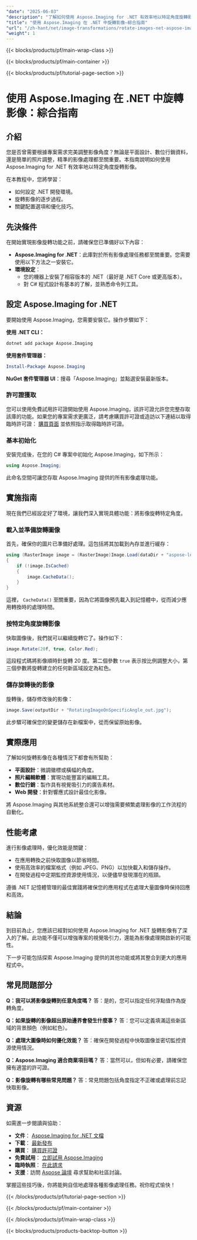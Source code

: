 ```yaml
---
"date": "2025-06-03"
"description": "了解如何使用 Aspose.Imaging for .NET 有效率地以特定角度旋轉影像。本逐步指南涵蓋設定、實作和最佳化技巧。"
"title": "使用 Aspose.Imaging 在 .NET 中旋轉影像—綜合指南"
"url": "/zh-hant/net/image-transformations/rotate-images-net-aspose-imaging-guide/"
"weight": 1
---
```


{{< blocks/products/pf/main-wrap-class >}}

{{< blocks/products/pf/main-container >}}

{{< blocks/products/pf/tutorial-page-section >}}
# 使用 Aspose.Imaging 在 .NET 中旋轉影像：綜合指南

## 介紹

您是否曾需要根據專案需求完美調整影像角度？無論是平面設計、數位行銷資料，還是簡單的照片調整，精準的影像處理都至關重要。本指南說明如何使用 Aspose.Imaging for .NET 有效率地以特定角度旋轉影像。

在本教程中，您將學習：
- 如何設定 .NET 開發環境。
- 旋轉影像的逐步過程。
- 關鍵配置選項和優化技巧。

## 先決條件

在開始實現影像旋轉功能之前，請確保您已準備好以下內容：

- **Aspose.Imaging for .NET**：此庫對於所有影像處理任務都至關重要。您需要使用以下方法之一安裝它。
- **環境設定**：
  - 您的機器上安裝了相容版本的 .NET（最好是 .NET Core 或更高版本）。
  - 對 C# 程式設計有基本的了解，並熟悉命令列工具。

## 設定 Aspose.Imaging for .NET

要開始使用 Aspose.Imaging，您需要安裝它。操作步驟如下：

**使用 .NET CLI：**

```bash
dotnet add package Aspose.Imaging
```

**使用套件管理器：**

```powershell
Install-Package Aspose.Imaging
```

**NuGet 套件管理器 UI**：搜尋「Aspose.Imaging」並點選安裝最新版本。

### 許可證獲取

您可以使用免費試用許可證開始使用 Aspose.Imaging，該許可證允許您完整存取該庫的功能。如果您的專案需求更廣泛，請考慮購買許可證或造訪以下連結以取得臨時許可證： [購買頁面](https://purchase.aspose.com/buy) 並依照指示取得臨時許可證。

### 基本初始化

安裝完成後，在您的 C# 專案中初始化 Aspose.Imaging，如下所示：

```csharp
using Aspose.Imaging;
```

此命名空間可讓您存取 Aspose.Imaging 提供的所有影像處理功能。

## 實施指南

現在我們已經設定好了環境，讓我們深入實現具體功能：將影像旋轉特定角度。

### 載入並準備旋轉圖像

首先，確保你的圖片已準備好處理。這包括將其加載到內存並進行緩存：

```csharp
using (RasterImage image = (RasterImage)Image.Load(dataDir + "aspose-logo.jpg"))
{
    if (!image.IsCached)
    {
        image.CacheData();
    }
}
```

這裡， `CacheData()` 至關重要，因為它將圖像預先載入到記憶體中，從而減少應用轉換時的處理時間。

### 按特定角度旋轉影像

快取圖像後，我們就可以繼續旋轉它了。操作如下：

```csharp
image.Rotate(20f, true, Color.Red);
```

這段程式碼將影像順時針旋轉 20 度。第二個參數 `true` 表示按比例調整大小，第三個參數將旋轉建立的任何新區域設定為紅色。

### 儲存旋轉後的影像

旋轉後，儲存修改後的影像：

```csharp
image.Save(outputDir + "RotatingImageOnSpecificAngle_out.jpg");
```

此步驟可確保您的變更儲存在新檔案中，從而保留原始影像。

## 實際應用

了解如何旋轉影像在各種情況下都會有所幫助：

- **平面設計**：微調徽標或橫幅的角度。
- **照片編輯軟體**：實現功能豐富的編輯工具。
- **數位行銷**：製作具有視覺吸引力的廣告素材。
- **Web 開發**：針對響應式設計最佳化影像。

將 Aspose.Imaging 與其他系統整合還可以增強需要頻繁處理影像的工作流程的自動化。

## 性能考慮

進行影像處理時，優化效能是關鍵：

- 在應用轉換之前快取圖像以節省時間。
- 使用高效率的檔案格式（例如 JPEG、PNG）以加快載入和儲存操作。
- 在開發過程中定期監控資源使用情況，以便儘早發現潛在的瓶頸。

遵循 .NET 記憶體管理的最佳實踐將確保您的應用程式在處理大量圖像時保持回應和高效。

## 結論

到目前為止，您應該已經對如何使用 Aspose.Imaging for .NET 旋轉影像有了深入的了解。此功能不僅可以增強專案的視覺吸引力，還能為影像處理開啟新的可能性。

下一步可能包括探索 Aspose.Imaging 提供的其他功能或將其整合到更大的應用程式中。

## 常見問題部分

**Q：我可以將影像旋轉到任意角度嗎？**
答：是的，您可以指定任何浮點值作為旋轉角度。

**Q：如果旋轉的影像超出原始邊界會發生什麼事？**
答：您可以定義填滿這些新區域的背景顏色（例如紅色）。

**Q：處理大圖像時如何優化效能？**
答：確保在開發過程中快取圖像並密切監控資源使用情況。

**Q：Aspose.Imaging 適合商業項目嗎？**
答：當然可以，但如有必要，請確保您擁有適當的許可證。 

**Q：影像旋轉有哪些常見問題？**
答：常見問題包括角度指定不正確或處理前忘記快取影像。

## 資源

如需進一步閱讀與協助：

- **文件**： [Aspose.Imaging for .NET 文檔](https://reference.aspose.com/imaging/net/)
- **下載**： [最新發布](https://releases.aspose.com/imaging/net/)
- **購買**： [購買許可證](https://purchase.aspose.com/buy)
- **免費試用**： [立即試用 Aspose.Imaging](https://releases.aspose.com/imaging/net/)
- **臨時執照**： [在此請求](https://purchase.aspose.com/temporary-license/)
- **支援**：訪問 [Aspose 論壇](https://forum.aspose.com/c/imaging/10) 尋求幫助和社區討論。

掌握這些技巧後，你將能夠自信地處理各種影像處理任務。祝你程式愉快！

{{< /blocks/products/pf/tutorial-page-section >}}

{{< /blocks/products/pf/main-container >}}

{{< /blocks/products/pf/main-wrap-class >}}

{{< blocks/products/products-backtop-button >}}